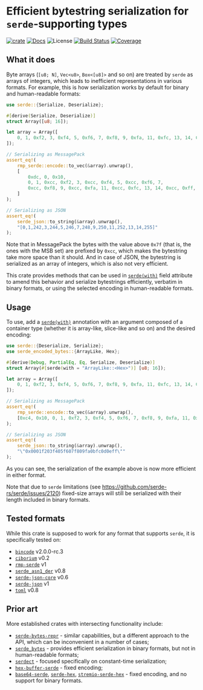 # Efficient bytestring serialization for `serde`-supporting types

[![crate][crate-image]][crate-link]
[![Docs][docs-image]][docs-link]
![License][license-image]
[![Build Status][build-image]][build-link]
[![Coverage][coverage-image]][coverage-link]

## What it does

Byte arrays (`[u8; N]`, `Vec<u8>`, `Box<[u8]>` and so on) are treated by `serde` as arrays of integers, which leads to inefficient representations in various formats.
For example, this is how serialization works by default for binary and human-readable formats:
```rust
use serde::{Serialize, Deserialize};

#[derive(Serialize, Deserialize)]
struct Array([u8; 16]);

let array = Array([
    0, 1, 0xf2, 3, 0xf4, 5, 0xf6, 7, 0xf8, 9, 0xfa, 11, 0xfc, 13, 14, 0xff
]);

// Serializing as MessagePack
assert_eq!(
    rmp_serde::encode::to_vec(&array).unwrap(),
    [
        0xdc, 0, 0x10,
        0, 1, 0xcc, 0xf2, 3, 0xcc, 0xf4, 5, 0xcc, 0xf6, 7,
        0xcc, 0xf8, 9, 0xcc, 0xfa, 11, 0xcc, 0xfc, 13, 14, 0xcc, 0xff,
    ]
);

// Serializing as JSON
assert_eq!(
    serde_json::to_string(&array).unwrap(),
    "[0,1,242,3,244,5,246,7,248,9,250,11,252,13,14,255]"
);
```
Note that in MessagePack the bytes with the value above `0x7f` (that is, the ones with the MSB set) are prefixed by `0xcc`, which makes the bytestring take more space than it should.
And in case of JSON, the bytestring is serialized as an array of integers, which is also not very efficient.

This crate provides methods that can be used in [`serde(with)`](https://serde.rs/field-attrs.html#with) field attribute to amend this behavior and serialize bytestrings efficiently, verbatim in binary formats, or using the selected encoding in human-readable formats.


## Usage

To use, add a [`serde(with)`](https://serde.rs/field-attrs.html#with) annotation with an argument composed of a container type (whether it is array-like, slice-like and so on) and the desired encoding:
```rust
use serde::{Deserialize, Serialize};
use serde_encoded_bytes::{ArrayLike, Hex};

#[derive(Debug, PartialEq, Eq, Serialize, Deserialize)]
struct Array(#[serde(with = "ArrayLike::<Hex>")] [u8; 16]);

let array = Array([
    0, 1, 0xf2, 3, 0xf4, 5, 0xf6, 7, 0xf8, 9, 0xfa, 11, 0xfc, 13, 14, 0xff,
]);

// Serializing as MessagePack
assert_eq!(
    rmp_serde::encode::to_vec(&array).unwrap(),
    [0xc4, 0x10, 0, 1, 0xf2, 3, 0xf4, 5, 0xf6, 7, 0xf8, 9, 0xfa, 11, 0xfc, 13, 14, 0xff]
);

// Serializing as JSON
assert_eq!(
    serde_json::to_string(&array).unwrap(),
    "\"0x0001f203f405f607f809fa0bfc0d0eff\""
);
```
As you can see, the serialization of the example above is now more efficient in either format.

Note that due to `serde` limitations (see <https://github.com/serde-rs/serde/issues/2120>) fixed-size arrays will still be serialized with their length included in binary formats.


## Tested formats

While this crate is supposed to work for any format that supports `serde`, it is specifically tested on:
- [`bincode`](https://crates.io/crates/bincode) v2.0.0-rc.3
- [`ciborium`](https://crates.io/crates/ciborium) v0.2
- [`rmp-serde`](https://crates.io/crates/rmp-serde) v1
- [`serde_asn1_der`](https://crates.io/crates/serde_asn1_der) v0.8
- [`serde-json-core`](https://crates.io/crates/serde-json-core) v0.6
- [`serde-json`](https://crates.io/crates/serde-json) v1
- [`toml`](https://crates.io/crates/toml) v0.8


## Prior art

More established crates with intersecting functionality include:
- [`serde-bytes-repr`](https://crates.io/crates/serde-bytes-repr) - similar capabilities, but a different approach to the API, which can be inconvenient in a number of cases;
- [`serde_bytes`](https://crates.io/crates/serde_bytes) - provides efficient serialization in binary formats, but not in human-readable formats;
- [`serdect`](https://crates.io/crates/serdect) - focused specifically on constant-time serialization;
- [`hex-buffer-serde`](https://crates.io/crates/hex-buffer-serde) - fixed encoding;
- [`base64-serde`](https://crates.io/crates/base64-serde), [`serde-hex`](https://crates.io/crates/serde-hex), [`stremio-serde-hex`](https://crates.io/crates/stremio-serde-hex) - fixed encoding, and no support for binary formats.



[crate-image]: https://img.shields.io/crates/v/serde-encoded-bytes.svg
[crate-link]: https://crates.io/crates/serde-encoded-bytes
[docs-image]: https://docs.rs/serde-encoded-bytes/badge.svg
[docs-link]: https://docs.rs/serde-encoded-bytes/
[license-image]: https://img.shields.io/crates/l/serde-encoded-bytes
[build-image]: https://github.com/fjarri/serde-encoded-bytes/actions/workflows/ci.yml/badge.svg?branch=master&event=push
[build-link]: https://github.com/fjarri/serde-encoded-bytes/actions?query=workflow%3Aci
[coverage-image]: https://codecov.io/gh/fjarri/serde-encoded-bytes/branch/master/graph/badge.svg
[coverage-link]: https://codecov.io/gh/fjarri/serde-encoded-bytes
